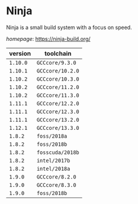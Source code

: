 # Ninja

Ninja is a small build system with a focus on speed.

*homepage*: <https://ninja-build.org/>

version | toolchain
--------|----------
``1.10.0`` | ``GCCcore/9.3.0``
``1.10.1`` | ``GCCcore/10.2.0``
``1.10.2`` | ``GCCcore/10.3.0``
``1.10.2`` | ``GCCcore/11.2.0``
``1.10.2`` | ``GCCcore/11.3.0``
``1.11.1`` | ``GCCcore/12.2.0``
``1.11.1`` | ``GCCcore/12.3.0``
``1.11.1`` | ``GCCcore/13.2.0``
``1.12.1`` | ``GCCcore/13.3.0``
``1.8.2`` | ``foss/2018a``
``1.8.2`` | ``foss/2018b``
``1.8.2`` | ``fosscuda/2018b``
``1.8.2`` | ``intel/2017b``
``1.8.2`` | ``intel/2018a``
``1.9.0`` | ``GCCcore/8.2.0``
``1.9.0`` | ``GCCcore/8.3.0``
``1.9.0`` | ``foss/2018b``
